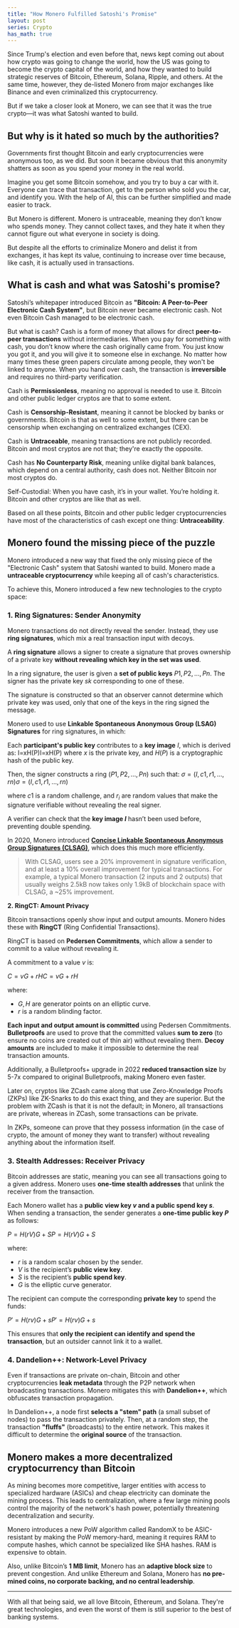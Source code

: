 ```yaml
---
title: "How Monero Fulfilled Satoshi's Promise"
layout: post
series: Crypto
has_math: true
---
```


Since Trump's election and even before that, news kept coming out about how crypto was going to change the world, how the US was going to become the crypto capital of the world, and how they wanted to build strategic reserves of Bitcoin, Ethereum, Solana, Ripple, and others. At the same time, however, they de-listed Monero from major exchanges like Binance and even criminalized this cryptocurrency.

But if we take a closer look at Monero, we can see that it was the true crypto—it was what Satoshi wanted to build.

## But why is it hated so much by the authorities?

Governments first thought Bitcoin and early cryptocurrencies were anonymous too, as we did. But soon it became obvious that this anonymity shatters as soon as you spend your money in the real world.

Imagine you get some Bitcoin somehow, and you try to buy a car with it. Everyone can trace that transaction, get to the person who sold you the car, and identify you. With the help of AI, this can be further simplified and made easier to track.

But Monero is different. Monero is untraceable, meaning they don’t know who spends money. They cannot collect taxes, and they hate it when they cannot figure out what everyone in society is doing.

But despite all the efforts to criminalize Monero and delist it from exchanges, it has kept its value, continuing to increase over time because, like cash, it is actually used in transactions.

## What is cash and what was Satoshi's promise?

Satoshi’s whitepaper introduced Bitcoin as **"Bitcoin: A Peer-to-Peer Electronic Cash System"**, but Bitcoin never became electronic cash. Not even Bitcoin Cash managed to be electronic cash.

But what is cash? Cash is a form of money that allows for direct **peer-to-peer transactions** without intermediaries. When you pay for something with cash, you don’t know where the cash originally came from. You just know you got it, and you will give it to someone else in exchange. No matter how many times these green papers circulate among people, they won't be linked to anyone. When you hand over cash, the transaction is **irreversible** and requires no third-party verification.

Cash is **Permissionless**, meaning no approval is needed to use it. Bitcoin and other public ledger cryptos are that to some extent.

Cash is **Censorship-Resistant**, meaning it cannot be blocked by banks or governments. Bitcoin is that as well to some extent, but there can be censorship when exchanging on centralized exchanges (CEX).

Cash is **Untraceable**, meaning transactions are not publicly recorded. Bitcoin and most cryptos are not that; they're exactly the opposite.

Cash has **No Counterparty Risk**, meaning unlike digital bank balances, which depend on a central authority, cash does not. Neither Bitcoin nor most cryptos do.

Self-Custodial: When you have cash, it’s in your wallet. You’re holding it. Bitcoin and other cryptos are like that as well.

Based on all these points, Bitcoin and other public ledger cryptocurrencies have most of the characteristics of cash except one thing: **Untraceability**.

## Monero found the missing piece of the puzzle

Monero introduced a new way that fixed the only missing piece of the "Electronic Cash" system that Satoshi wanted to build. Monero made a **untraceable cryptocurrency** while keeping all of cash's characteristics.

To achieve this, Monero introduced a few new technologies to the crypto space:

### **1. Ring Signatures: Sender Anonymity**

Monero transactions do not directly reveal the sender. Instead, they use **ring signatures**, which mix a real transaction input with decoys.

A **ring signature** allows a signer to create a signature that proves ownership of a private key **without revealing which key in the set was used**.

In a ring signature, the user is given a **set of public keys** $P1, P2, …, Pn$. The signer has the private key $sk$ corresponding to one of these.

The signature is constructed so that an observer cannot determine which private key was used, only that one of the keys in the ring signed the message.

Monero used to use **Linkable Spontaneous Anonymous Group (LSAG) Signatures** for ring signatures, in which:

Each **participant's public key** contributes to a **key image** $I$, which is derived as: I=xH(P)I=xH(P) where $x$ is the private key, and $H(P)$ is a cryptographic hash of the public key.

Then, the signer constructs a ring $(P1, P2, …, Pn)$ such that: $σ=(I,c1,r1,…,rn)σ=(I,c1, r1, …, rn)$

where $c1$ is a random challenge, and $r_i$ are random values that make the signature verifiable without revealing the real signer.

A verifier can check that the **key image $I$** hasn’t been used before, preventing double spending.

In 2020, Monero introduced **[Concise Linkable Spontaneous Anonymous Group Signatures (CLSAG)](https://eprint.iacr.org/2019/654.pdf)**, which does this much more efficiently.

> With CLSAG, users see a 20% improvement in signature verification, and at least a 10% overall improvement for typical transactions. For example, a typical Monero transaction (2 inputs and 2 outputs) that usually weighs 2.5kB now takes only 1.9kB of blockchain space with CLSAG, a ~25% improvement.

**2. RingCT: Amount Privacy**

Bitcoin transactions openly show input and output amounts. Monero hides these with **RingCT** (Ring Confidential Transactions).

RingCT is based on **Pedersen Commitments**, which allow a sender to commit to a value without revealing it.

A commitment to a value $v$ is:

$C=vG+rHC=vG+rH$

where:

- $G, H$ are generator points on an elliptic curve.
- $r$ is a random blinding factor.

**Each input and output amount is committed** using Pedersen Commitments. **Bulletproofs** are used to prove that the committed values **sum to zero** (to ensure no coins are created out of thin air) without revealing them. **Decoy amounts** are included to make it impossible to determine the real transaction amounts.

Additionally, a Bulletproofs+ upgrade in 2022 **reduced transaction size** by 5-7x compared to original Bulletproofs, making Monero even faster.

Later on, cryptos like ZCash came along that use Zero-Knowledge Proofs (ZKPs) like ZK-Snarks to do this exact thing, and they are superior. But the problem with ZCash is that it is not the default; in Monero, all transactions are private, whereas in ZCash, some transactions can be private.

In ZKPs, someone can prove that they possess information (in the case of crypto, the amount of money they want to transfer) without revealing anything about the information itself.

### **3. Stealth Addresses: Receiver Privacy**

Bitcoin addresses are static, meaning you can see all transactions going to a given address. Monero uses **one-time stealth addresses** that unlink the receiver from the transaction.

Each Monero wallet has a **public view key $v$ and a public spend key $s$**. When sending a transaction, the sender generates a **one-time public key $P$** as follows:

$P=H(rV)G+SP=H(rV)G+S$

where:

- $r$ is a random scalar chosen by the sender.
- $V$ is the recipient’s **public view key**.
- $S$ is the recipient’s **public spend key**.
- $G$ is the elliptic curve generator.

The recipient can compute the corresponding **private key** to spend the funds: 

$P′=H(rv)G+sP′=H(rv)G+s$

This ensures that **only the recipient can identify and spend the transaction**, but an outsider cannot link it to a wallet.

### **4. Dandelion++: Network-Level Privacy**

Even if transactions are private on-chain, Bitcoin and other cryptocurrencies **leak metadata** through the P2P network when broadcasting transactions. Monero mitigates this with **Dandelion++**, which obfuscates transaction propagation.

In Dandelion++, a node first **selects a "stem" path** (a small subset of nodes) to pass the transaction privately. Then, at a random step, the transaction **"fluffs"** (broadcasts) to the entire network. This makes it difficult to determine the **original source** of the transaction.

## Monero makes a more decentralized cryptocurrency than Bitcoin

As mining becomes more competitive, larger entities with access to specialized hardware (ASICs) and cheap electricity can dominate the mining process. This leads to centralization, where a few large mining pools control the majority of the network's hash power, potentially threatening decentralization and security.

Monero introduces a new PoW algorithm called RandomX to be ASIC-resistant by making the PoW memory-hard, meaning it requires RAM to compute hashes, which cannot be specialized like SHA hashes. RAM is expensive to obtain.

Also, unlike Bitcoin’s **1 MB limit**, Monero has an **adaptive block size** to prevent congestion. And unlike Ethereum and Solana, Monero has **no pre-mined coins, no corporate backing, and no central leadership**.

---

With all that being said, we all love Bitcoin, Ethereum, and Solana. They're great technologies, and even the worst of them is still superior to the best of banking systems.
